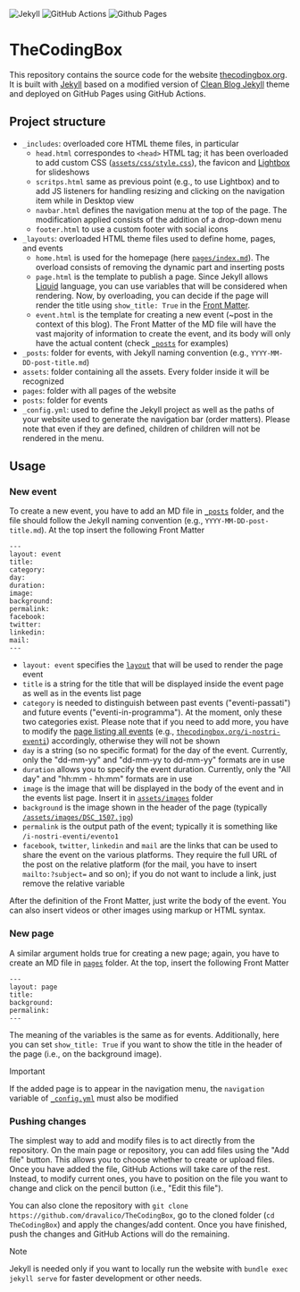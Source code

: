 ![Jekyll](https://img.shields.io/badge/Built%20with-Jekyll-blueviolet?logo=jekyll)
![GitHub Actions](https://img.shields.io/badge/github%20actions-%232671E5.svg?style=for-the-badge&logo=githubactions&logoColor=white)
![Github Pages](https://img.shields.io/badge/github%20pages-121013?style=for-the-badge&logo=github&logoColor=white)

# TheCodingBox

This repository contains the source code for the website [thecodingbox.org](https://thecodingbox.org/). It is built with [Jekyll](https://jekyllrb.com/) based on a modified version of [Clean Blog Jekyll](https://github.com/StartBootstrap/startbootstrap-clean-blog-jekyll) theme and deployed on GitHub Pages using GitHub Actions.

## Project structure

-   `_includes`: overloaded core HTML theme files, in particular
    -   `head.html` correspondes to `<head>` HTML tag; it has been overloaded to add custom CSS ([`assets/css/style.css`](assets/css/style.css)), the favicon and [Lightbox](https://lokeshdhakar.com/projects/lightbox2/) for slideshows
    -   `scritps.html` same as previous point (e.g., to use Lightbox) and to add JS listeners for handling resizing and clicking on the navigation item while in Desktop view
    -   `navbar.html` defines the navigation menu at the top of the page. The modification applied consists of the addition of a drop-down menu
    -   `footer.html` to use a custom footer with social icons
-   `_layouts`: overloaded HTML theme files used to define home, pages, and events
    -   `home.html` is used for the homepage (here [`pages/index.md`](pages/index.md)). The overload consists of removing the dynamic part and inserting posts
    -   `page.html` is the template to publish a page. Since Jekyll allows [Liquid](https://shopify.github.io/liquid/) language, you can use variables that will be considered when rendering. Now, by overloading, you can decide if the page will render the title using `show_title: True` in the [Front Matter](https://jekyllrb.com/docs/front-matter/).
    -   `event.html` is the template for creating a new event (~post in the context of this blog). The Front Matter of the MD file will have the vast majority of information to create the event, and its body will only have the actual content (check [`_posts`](_posts) for examples)
-   `_posts`: folder for events, with Jekyll naming convention (e.g., `YYYY-MM-DD-post-title.md`)
-   `assets`: folder containing all the assets. Every folder inside it will be recognized
-   `pages`: folder with all pages of the website
-   `posts`: folder for events
-   `_config.yml`: used to define the Jekyll project as well as the paths of your website used to generate the navigation bar (order matters). Please note that even if they are defined, children of children will not be rendered in the menu.

## Usage

### New event

To create a new event, you have to add an MD file in [`_posts`](_posts) folder, and the file should follow the Jekyll naming convention (e.g., `YYYY-MM-DD-post-title.md`). At the top insert the following Front Matter

```
---
layout: event
title:
category:
day:
duration:
image:
background:
permalink:
facebook:
twitter:
linkedin:
mail:
---
```

-   `layout: event` specifies the [`layout`](_layouts/event.html) that will be used to render the page event
-   `title` is a string for the title that will be displayed inside the event page as well as in the events list page
-   `category` is needed to distinguish between past events ("eventi-passati") and future events ("eventi-in-programma"). At the moment, only these two categories exist. Please note that if you need to add more, you have to modify the [page listing all events](posts/index.html) (e.g., [`thecodingbox.org/i-nostri-eventi`](https://thecodingbox.org/i-nostri-eventi/)) accordingly, otherwise they will not be shown
-   `day` is a string (so no specific format) for the day of the event. Currently, only the "dd-mm-yy" and "dd-mm-yy to dd-mm-yy" formats are in use
-   `duration` allows you to specify the event duration. Currently, only the "All day" and "hh:mm - hh:mm" formats are in use
-   `image` is the image that will be displayed in the body of the event and in the events list page. Insert it in [`assets/images`](assets/images/) folder
-   `background` is the image shown in the header of the page (typically [`/assets/images/DSC_1507.jpg`](/assets/images/DSC_1507.jpg))
-   `permalink` is the output path of the event; typically it is something like `/i-nostri-eventi/evento1`
-   `facebook`, `twitter`, `linkedin` and `mail` are the links that can be used to share the event on the various platforms. They require the full URL of the post on the relative platform (for the mail, you have to insert `mailto:?subject=` and so on); if you do not want to include a link, just remove the relative variable

After the definition of the Front Matter, just write the body of the event. You can also insert videos or other images using markup or HTML syntax.

### New page

A similar argument holds true for creating a new page; again, you have to create an MD file in [`pages`](pages) folder. At the top, insert the following Front Matter

```
---
layout: page
title:
background:
permalink:
---
```

The meaning of the variables is the same as for events. Additionally, here you can set `show_title: True` if you want to show the title in the header of the page (i.e., on the background image).

> [!IMPORTANT]
> If the added page is to appear in the navigation menu, the `navigation` variable of [`_config.yml`](_config.yml) must also be modified

### Pushing changes

The simplest way to add and modify files is to act directly from the repository. On the main page or repository, you can add files using the "Add file" button. This allows you to choose whether to create or upload files. Once you have added the file, GitHub Actions will take care of the rest. Instead, to modify current ones, you have to position on the file you want to change and click on the pencil button (i.e., "Edit this file").

You can also clone the repository with `git clone https://github.com/dravalico/TheCodingBox`, go to the cloned folder (`cd TheCodingBox`) and apply the changes/add content. Once you have finished, push the changes and GitHub Actions will do the remaining.

> [!NOTE]
> Jekyll is needed only if you want to locally run the website with `bundle exec jekyll serve` for faster development or other needs.
